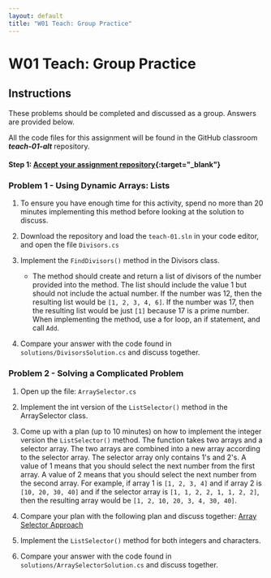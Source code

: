 ```yaml
---
layout: default
title: "W01 Teach: Group Practice"
---
```


# W01 Teach: Group Practice

## Instructions

These problems should be completed and discussed as a group.  Answers are provided below.

All the code files for this assignment will be found in the GitHub classroom ***teach-01-alt*** repository.

#### Step 1: [Accept your assignment repository](teach-classroom-alt){:target="_blank"}

### Problem 1 - Using Dynamic Arrays: Lists

1. To ensure you have enough time for this activity, spend no more than 20 minutes implementing this method before looking at the solution to discuss.
  
2. Download the repository and load the `teach-01.sln` in your code editor, and open the file `Divisors.cs`

3. Implement the `FindDivisors()` method in the Divisors class.
    * The method should create and return a list of divisors of the number provided into the method. The list should include the value 1 but should not include the actual number. If the number was 12, then the resulting list would be `[1, 2, 3, 4, 6]`. If the number was 17, then the resulting list would be just `[1]` because 17 is a prime number. When implementing the method, use a for loop, an if statement, and call `Add`.

4. Compare your answer with the code found in `solutions/DivisorsSolution.cs` and discuss together.

### Problem 2 - Solving a Complicated Problem
  1. Open up the file:  `ArraySelector.cs`

  2. Implement the int version of the `ListSelector()` method in the ArraySelector class.

  3. Come up with a plan (up to 10 minutes) on how to implement the integer version the `ListSelector()` method. The function takes two arrays and a selector array. The two arrays are combined into a new array according to the selector array. The selector array only contains 1's and 2's. A value of 1 means that you should select the next number from the first array. A value of 2 means that you should select the next number from the second array. For example, if array 1 is `[1, 2, 3, 4]` and if array 2 is `[10, 20, 30, 40]` and if the selector array is `[1, 1, 2, 2, 1, 1, 2, 2]`, then the resulting array would be `[1, 2, 10, 20, 3, 4, 30, 40]`.
   
  4. Compare your plan with the following plan and discuss together: [Array Selector Approach](teach-approach)
   
  5. Implement the `ListSelector()` method for both integers and characters.
   
  6. Compare your answer with the code found in `solutions/ArraySelectorSolution.cs` and discuss together.

